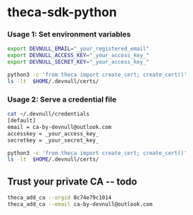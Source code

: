 # theca-sdk-python



### Usage 1: Set environment variables
```bash
export DEVNULL_EMAIL="_your_registered_email"
export DEVNULL_ACCESS_KEY="_your_access_key_"
export DEVNULL_SECRET_KEY="_your_access_key_"

python3 -c 'from theca import create_cert; create_cert()'
ls -lt  $HOME/.devnull/certs/
```

### Usage 2: Serve a credential file
```bash
cat ~/.devnull/credentials
[default]
email = ca-by-devnull@outlook.com
accesskey = _your_access_key_
secretkey = _your_secret_key_

python3 -c 'from theca import create_cert; create_cert()'
ls -lt  $HOME/.devnull/certs/
```

## Trust your private CA -- todo
```bash
theca_add_ca --orgid 0c74e79c1014
theca_add_ca --email ca-by-devnull@outlook.com
```



